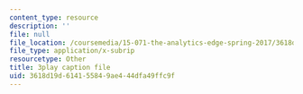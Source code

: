 ```yaml
---
content_type: resource
description: ''
file: null
file_location: /coursemedia/15-071-the-analytics-edge-spring-2017/3618d19d614155849ae444dfa49ffc9f_AByfsx3Dkek.vtt
file_type: application/x-subrip
resourcetype: Other
title: 3play caption file
uid: 3618d19d-6141-5584-9ae4-44dfa49ffc9f
---
```


